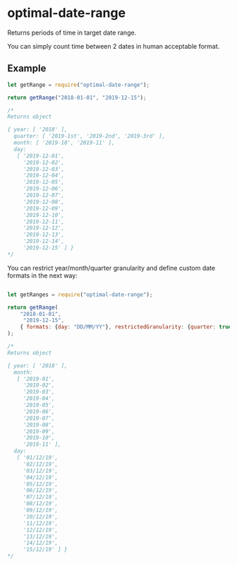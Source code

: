 # optimal-date-range

Returns periods of time in target date range.

You can simply count time between 2 dates in human acceptable format.

## Example

```js
let getRange = require("optimal-date-range");

return getRange("2018-01-01", "2019-12-15");

/*
Returns object

{ year: [ '2018' ],
  quarter: [ '2019-1st', '2019-2nd', '2019-3rd' ],
  month: [ '2019-10', '2019-11' ],
  day:
   [ '2019-12-01',
     '2019-12-02',
     '2019-12-03',
     '2019-12-04',
     '2019-12-05',
     '2019-12-06',
     '2019-12-07',
     '2019-12-08',
     '2019-12-09',
     '2019-12-10',
     '2019-12-11',
     '2019-12-12',
     '2019-12-13',
     '2019-12-14',
     '2019-12-15' ] }
*/
```

You can restrict year/month/quarter granularity and define custom date formats in the next way:

```js

let getRanges = require("optimal-date-range");

return getRange(
    "2018-01-01",
     "2019-12-15",
    { formats: {day: "DD/MM/YY"}, restrictedGranularity: {quarter: true} }
);

/*
Returns object

{ year: [ '2018' ],
  month:
   [ '2019-01',
     '2019-02',
     '2019-03',
     '2019-04',
     '2019-05',
     '2019-06',
     '2019-07',
     '2019-08',
     '2019-09',
     '2019-10',
     '2019-11' ],
  day:
   [ '01/12/19',
     '02/12/19',
     '03/12/19',
     '04/12/19',
     '05/12/19',
     '06/12/19',
     '07/12/19',
     '08/12/19',
     '09/12/19',
     '10/12/19',
     '11/12/19',
     '12/12/19',
     '13/12/19',
     '14/12/19',
     '15/12/19' ] }
*/
```
